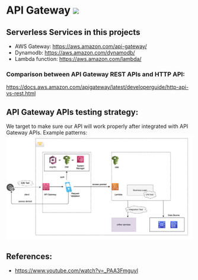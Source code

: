 # API Gateway <img src="https://s3-us-west-2.amazonaws.com/assertible/blog/aws-api-gateway-icon.png" width="38">

## Serverless Services in this projects
- AWS Gateway: https://aws.amazon.com/api-gateway/
- Dynamodb: https://aws.amazon.com/dynamodb/
- Lambda function: https://aws.amazon.com/lambda/


### Comparison between API Gateway REST APIs and HTTP API:
https://docs.aws.amazon.com/apigateway/latest/developerguide/http-api-vs-rest.html

## API Gateway APIs testing strategy:
We target to make sure our API will work properly after integrated with API Gateway APIs.
Example patterns:
![API Gateway apis - lambda](../../images/aws/api-gateway-lambda.png)

## References:
- https://www.youtube.com/watch?v=_PAA3FmguyI